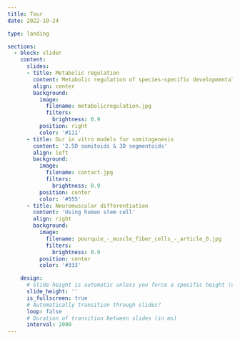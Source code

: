 ```yaml
---
title: Tour
date: 2022-10-24

type: landing

sections:
  - block: slider
    content:
      slides:
      - title: Metabolic regulation
        content: Metabolic regulation of species-specific developmental rates
        align: center
        background:
          image:
            filename: metabolicregulation.jpg
            filters:
              brightness: 0.9
          position: right
          color: '#111'
      - title: Our in vitro models for somitogenesis
        content: '2.5D somitoids & 3D segmentoids'
        align: left
        background:
          image:
            filename: contact.jpg
            filters:
              brightness: 0.9
          position: center
          color: '#555'
      - title: Neuromuscular differentiation
        content: 'Using human stem cell'
        align: right
        background:
          image:
            filename: pourquie_-_muscle_fiber_cells_-_article_0.jpg
            filters:
              brightness: 0.9
          position: center
          color: '#333'

    design:
      # Slide height is automatic unless you force a specific height (e.g. '400px')
      slide_height: ''
      is_fullscreen: true
      # Automatically transition through slides?
      loop: false
      # Duration of transition between slides (in ms)
      interval: 2000
---
```


